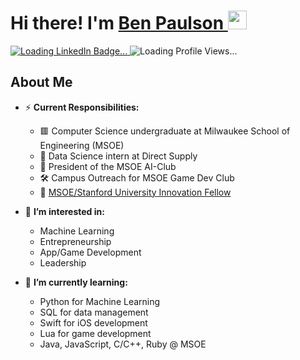 <h1>
  Hi there! I'm <a href = https://emailbenpaulson.wixsite.com/ben-paulson>Ben Paulson </a>
  <img src="https://media.giphy.com/media/hvRJCLFzcasrR4ia7z/giphy.gif" width="30px"/>
</h1>

<div id="badges">
  <a href="https://www.linkedin.com/in/ben-paulson-179924224/">
    <img src="https://img.shields.io/badge/LinkedIn-blue?style=for-the-badge&logo=linkedin&logoColor=white" alt="Loading LinkedIn Badge..."/>
  </a>
  <a>
    <img src="https://komarev.com/ghpvc/?username=Benja-Pauls&style=flat-square&color=blue" alt="Loading Profile Views..."/>
  </a>
</div>



<h2>About Me</h2>

- ⚡ **Current Responsibilities:**
  - 🟥 Computer Science undergraduate at Milwaukee School of Engineering (MSOE)
  - 📘 Data Science intern at Direct Supply
  - 🤖 President of the MSOE AI-Club
  - 🛠️ Campus Outreach for MSOE Game Dev Club
  - 📢 [MSOE/Stanford University Innovation Fellow](https://dschool.stanford.edu/university-innovation/university-innovation-fellows)

- 👀 **I’m interested in:**
  - Machine Learning 
  - Entrepreneurship
  - App/Game Development  
  - Leadership

- 🌱 **I’m currently learning:**
  - Python for Machine Learning
  - SQL for data management
  - Swift for iOS development 
  - Lua for game development
  - Java, JavaScript, C/C++, Ruby @ MSOE


